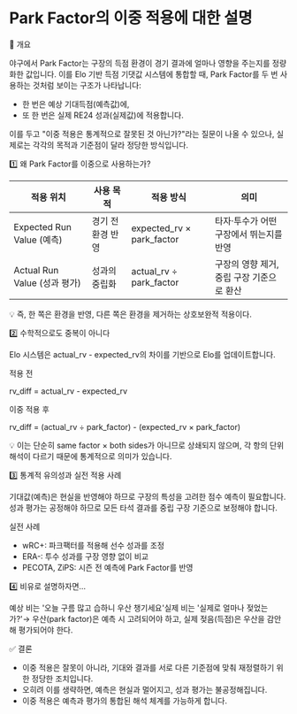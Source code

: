 # Park Factor의 이중 적용에 대한 설명

  📌 개요

  야구에서 Park Factor는 구장의 득점 환경이 경기 결과에 얼마나 영향을 주는지를 정량화한 값입니다. 이를 Elo 기반 득점 기댓값 시스템에
  통합할 때, Park Factor를 두 번 사용하는 것처럼 보이는 구조가 나타납니다:

  - 한 번은 예상 기대득점(예측값)에,
  - 또 한 번은 실제 RE24 성과(실제값)에 적용합니다.

  이를 두고 "이중 적용은 통계적으로 잘못된 것 아닌가?"라는 질문이 나올 수 있으나, 실제로는 각각의 목적과 기준점이 달라 정당한
  방식입니다.

  1️⃣ 왜 Park Factor를 이중으로 사용하는가?

  | 적용 위치                    | 사용 목적      | 적용 방식                     | 의미                       |
  |--------------------------|------------|---------------------------|--------------------------|
  | Expected Run Value (예측)  | 경기 전 환경 반영 | expected_rv × park_factor | 타자·투수가 어떤 구장에서 뛰는지를 반영   |
  | Actual Run Value (성과 평가) | 성과의 중립화    | actual_rv ÷ park_factor   | 구장의 영향 제거, 중립 구장 기준으로 환산 |

  💡 즉, 한 쪽은 환경을 반영, 다른 쪽은 환경을 제거하는 상호보완적 적용이다.

  2️⃣ 수학적으로도 중복이 아니다

  Elo 시스템은 actual_rv - expected_rv의 차이를 기반으로 Elo를 업데이트합니다.

  적용 전

  rv_diff = actual_rv - expected_rv

  이중 적용 후

  rv_diff = (actual_rv ÷ park_factor) - (expected_rv × park_factor)

  💡 이는 단순히 same factor × both sides가 아니므로 상쇄되지 않으며, 각 항의 단위 해석이 다르기 때문에 통계적으로 의미가 있습니다.

  3️⃣ 통계적 유의성과 실전 적용 사례

  기대값(예측)은 현실을 반영해야 하므로 구장의 특성을 고려한 점수 예측이 필요합니다. 성과 평가는 공정해야 하므로 모든 타석 결과를 중립
  구장 기준으로 보정해야 합니다.

  실전 사례

  - wRC+: 파크팩터를 적용해 선수 성과를 조정
  - ERA-: 투수 성과를 구장 영향 없이 비교
  - PECOTA, ZiPS: 시즌 전 예측에 Park Factor를 반영

  4️⃣ 비유로 설명하자면…

  예상 비는 '오늘 구름 많고 습하니 우산 챙기세요'실제 비는 '실제로 얼마나 젖었는가?'→ 우산(park factor)은 예측 시 고려되어야 하고, 실제
   젖음(득점)은 우산을 감안해 평가되어야 한다.

  ✅ 결론

  - 이중 적용은 잘못이 아니라, 기대와 결과를 서로 다른 기준점에 맞춰 재정렬하기 위한 정당한 조치입니다.
  - 오히려 이를 생략하면, 예측은 현실과 멀어지고, 성과 평가는 불공정해집니다.
  - 이중 적용은 예측과 평가의 통합된 해석 체계를 가능하게 합니다.
